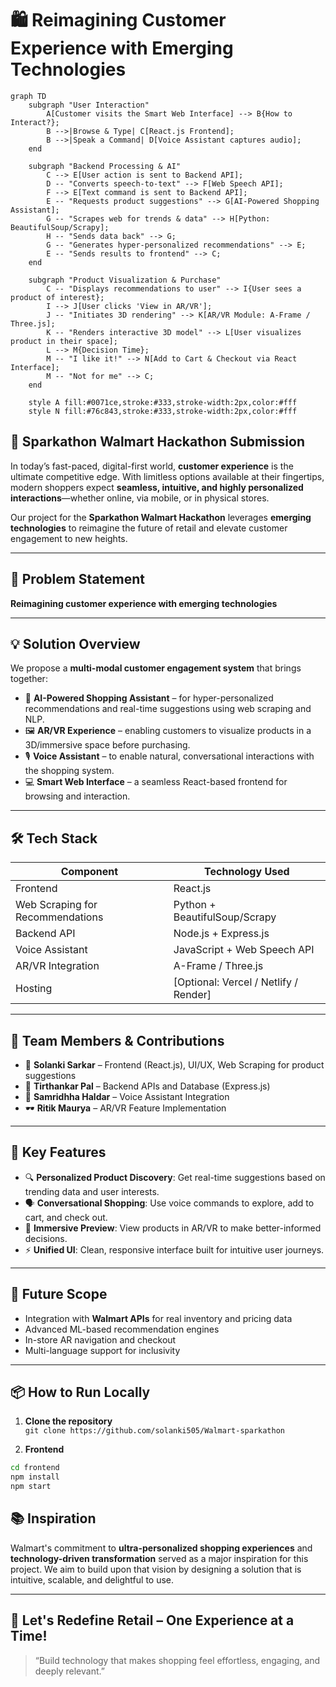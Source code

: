 # 🛍️ Reimagining Customer Experience with Emerging Technologies
```mermaid
graph TD
    subgraph "User Interaction"
        A[Customer visits the Smart Web Interface] --> B{How to Interact?};
        B -->|Browse & Type| C[React.js Frontend];
        B -->|Speak a Command| D[Voice Assistant captures audio];
    end

    subgraph "Backend Processing & AI"
        C --> E[User action is sent to Backend API];
        D -- "Converts speech-to-text" --> F[Web Speech API];
        F --> E[Text command is sent to Backend API];
        E -- "Requests product suggestions" --> G[AI-Powered Shopping Assistant];
        G -- "Scrapes web for trends & data" --> H[Python: BeautifulSoup/Scrapy];
        H -- "Sends data back" --> G;
        G -- "Generates hyper-personalized recommendations" --> E;
        E -- "Sends results to frontend" --> C;
    end

    subgraph "Product Visualization & Purchase"
        C -- "Displays recommendations to user" --> I{User sees a product of interest};
        I --> J[User clicks 'View in AR/VR'];
        J -- "Initiates 3D rendering" --> K[AR/VR Module: A-Frame / Three.js];
        K -- "Renders interactive 3D model" --> L[User visualizes product in their space];
        L --> M{Decision Time};
        M -- "I like it!" --> N[Add to Cart & Checkout via React Interface];
        M -- "Not for me" --> C;
    end

    style A fill:#0071ce,stroke:#333,stroke-width:2px,color:#fff
    style N fill:#76c843,stroke:#333,stroke-width:2px,color:#fff
```
## 🚀 Sparkathon Walmart Hackathon Submission

In today’s fast-paced, digital-first world, **customer experience** is the ultimate competitive edge. With limitless options available at their fingertips, modern shoppers expect **seamless, intuitive, and highly personalized interactions**—whether online, via mobile, or in physical stores.

Our project for the **Sparkathon Walmart Hackathon** leverages **emerging technologies** to reimagine the future of retail and elevate customer engagement to new heights.

---

## 🎯 Problem Statement

**Reimagining customer experience with emerging technologies**

---

## 💡 Solution Overview

We propose a **multi-modal customer engagement system** that brings together:

- 🤖 **AI-Powered Shopping Assistant** – for hyper-personalized recommendations and real-time suggestions using web scraping and NLP.
- 🖼️ **AR/VR Experience** – enabling customers to visualize products in a 3D/immersive space before purchasing.
- 🎙️ **Voice Assistant** – to enable natural, conversational interactions with the shopping system.
- 💻 **Smart Web Interface** – a seamless React-based frontend for browsing and interaction.

---

## 🛠️ Tech Stack

| Component | Technology Used |
|----------|------------------|
| Frontend | React.js |
| Web Scraping for Recommendations | Python + BeautifulSoup/Scrapy |
| Backend API | Node.js + Express.js |
| Voice Assistant | JavaScript + Web Speech API |
| AR/VR Integration | A-Frame / Three.js |
| Hosting | [Optional: Vercel / Netlify / Render] |

---

## 👥 Team Members & Contributions

- 🎨 **Solanki Sarkar** – Frontend (React.js), UI/UX, Web Scraping for product suggestions
- 🧠 **Tirthankar Pal** – Backend APIs and Database (Express.js)
- 🎤 **Samridhha Haldar** – Voice Assistant Integration
- 🕶️ **Ritik Maurya** – AR/VR Feature Implementation

---

## 📸 Key Features

- 🔍 **Personalized Product Discovery**: Get real-time suggestions based on trending data and user interests.
- 🗣️ **Conversational Shopping**: Use voice commands to explore, add to cart, and check out.
- 🛒 **Immersive Preview**: View products in AR/VR to make better-informed decisions.
- ⚡ **Unified UI**: Clean, responsive interface built for intuitive user journeys.

---

## 🔮 Future Scope

- Integration with **Walmart APIs** for real inventory and pricing data
- Advanced ML-based recommendation engines
- In-store AR navigation and checkout
- Multi-language support for inclusivity

---

## 📦 How to Run Locally

1. **Clone the repository**  
   `git clone https://github.com/solanki505/Walmart-sparkathon`

2. **Frontend**  
```bash
cd frontend
npm install
npm start
```
## 📚 Inspiration

Walmart's commitment to **ultra-personalized shopping experiences** and **technology-driven transformation** served as a major inspiration for this project. We aim to build upon that vision by designing a solution that is intuitive, scalable, and delightful to use.

---

## 🏁 Let's Redefine Retail – One Experience at a Time!

> “Build technology that makes shopping feel effortless, engaging, and deeply relevant.”
